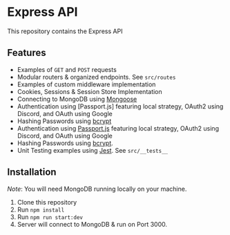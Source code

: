 # Express API

This repository contains the Express API 

## Features

- Examples of `GET` and `POST` requests
- Modular routers & organized endpoints. See `src/routes`
- Examples of custom middleware implementation
- Cookies, Sessions & Session Store Implementation
- Connecting to MongoDB using [Mongoose](https://mongoosejs.com/docs/)
- Authentication using [Passport.js] featuring local strategy, OAuth2 using Discord, and OAuth using Google
- Hashing Passwords using [bcrypt](https://www.npmjs.com/package/bcrypt)
- Authentication using [Passport.js](https://www.passportjs.org/) featuring local strategy, OAuth2 using Discord, and OAuth using Google
- Hashing Passwords using [bcrypt](https://www.npmjs.com/package/bcrypt).
- Unit Testing examples using [Jest](https://jestjs.io/). See `src/__tests__`

## Installation

_Note_: You will need MongoDB running locally on your machine.

1. Clone this repository
2. Run `npm install`
3. Run `npm run start:dev`
4. Server will connect to MongoDB & run on Port 3000.
